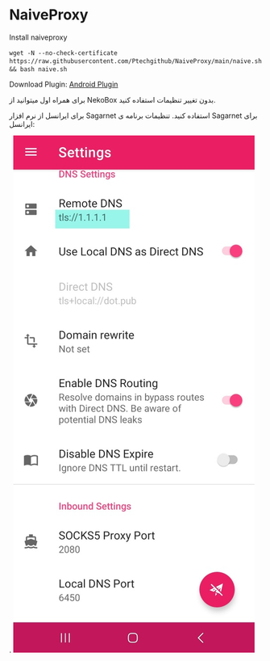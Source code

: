 # NaiveProxy
Install naiveproxy


```
wget -N --no-check-certificate https://raw.githubusercontent.com/Ptechgithub/NaiveProxy/main/naive.sh && bash naive.sh
```

Download Plugin:
[Android Plugin](https://github.com/SagerNet/SagerNet/releases)

برای همراه اول میتوانید از NekoBox بدون تغییر تنظیمات استفاده کنید.

برای ایرانسل از نرم افزار Sagarnet استفاده کنید.
تنظیمات برنامه ی Sagarnet برای ایرانسل:

.
![1](https://raw.githubusercontent.com/Ptechgithub/NaiveProxy/main/1.jpg)
